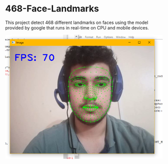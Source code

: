 # 468-Face-Landmarks

This project detect 468 different landmarks on faces using the model provided by google that runs in real-time on CPU and mobile devices.

![Alt text](me.png?raw=true "preview-1")
